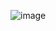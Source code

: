 ![image](https://user-images.githubusercontent.com/78698964/227725802-52899414-eb67-4db1-835c-8be510ef86d1.png)
